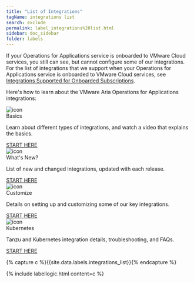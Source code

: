 ```yaml
---
title: "List of Integrations"
tagName: integrations list
search: exclude
permalink: label_integrations%20list.html
sidebar: doc_sidebar
folder: labels
---
```


<p>If your Operations for Applications service is onboarded to VMware Cloud services, you still can see, but cannot configure some of our integrations. For the list of integrations that we support when your Operations for Applications service is onboarded to VMware Cloud services, see <a href="integrations_onboarded_subscriptions.html">Integrations Supported for Onboarded Subscriptions</a>.</p>

<p>Here's how to learn about the VMware Aria Operations for Applications integrations:</p>


<div class="row">
    <div class="col-md-3 col-sm-6 quick-links-panel-wrapper">
        <div class="panel panel-default quick-links-panel-container">
            <div class="panel-body quick-links-panel">
                <img src="/images/basics.png" alt="icon"/>
                <div class="quick-links-panel-title">Basics</div>
                <p>Learn about different types of integrations, and watch a video that explains the basics.</p>
            </div>
            <div class="panel-footer quick-links-panel-footer">
                <a href="integrations.html">START HERE</a>
            </div>
        </div>
    </div>
    <div class="col-md-3 col-sm-6 quick-links-panel-wrapper">
        <div class="panel panel-default quick-links-panel-container">
            <div class="panel-body quick-links-panel">
                <img src="/images/whats_new.png" alt="icon"/>
                <div class="quick-links-panel-title">What's New?</div>
                <p>List of new and changed integrations, updated with each release.</p>
            </div>
            <div class="panel-footer quick-links-panel-footer">
                <a href="integrations_new_changed.html">START HERE</a>
            </div>
        </div>
    </div>
    <div class="col-md-3 col-sm-6 quick-links-panel-wrapper">
        <div class="panel panel-default quick-links-panel-container">
            <div class="panel-body quick-links-panel">
                <img src="/images/customize.png" alt="icon"/>
                <div class="quick-links-panel-title">Customize</div>
                <p>Details on setting up and customizing some of our key integrations.</p>
            </div>
            <div class="panel-footer quick-links-panel-footer">
                <a href="integrations_aws_overview.html">START HERE</a>
            </div>
        </div>
    </div>
    <div class="col-md-3 col-sm-6 quick-links-panel-wrapper">
        <div class="panel panel-default quick-links-panel-container">
            <div class="panel-body quick-links-panel">
                <img src="/images/kubernetes_icon_for_label.png" alt="icon"/>
                <div class="quick-links-panel-title">Kubernetes</div>
                <p>Tanzu and Kubernetes integration details, troubleshooting, and FAQs.</p>
            </div>
            <div class="panel-footer quick-links-panel-footer">
                <a href="kubernetes.html">START HERE</a>
            </div>
        </div>
    </div>
</div>


<!---
<div class="row">
 <div class="col-md-3 col-sm-6">
     <div class="panel panel-default text-center">
         <div class="panel-heading">
             <span class="fa-stack fa-1x">
                   <i class="fa fa-circle fa-stack-2x landing-text-primary"></i>
                   <i class="fa fa-video-camera fa-stack-1x fa-inverse"></i>
             </span>
         </div>
         <div class="panel-body">
             <p><a href="integrations.html" class="btn btn-primary btn-block">Basics</a></p>
             <p>Watch a video, and learn the basics.</p>
         </div>
     </div>
 </div>
 <div class="col-md-3 col-sm-6">
     <div class="panel panel-default text-center">
         <div class="panel-heading">
             <span class="fa-stack fa-1x">
                   <i class="fa fa-circle fa-stack-2x landing-text-primary"></i>
                   <i class="fa fa-rocket fa-stack-1x fa-inverse"></i>
             </span>
         </div>
         <div class="panel-body">
             <p><a href="integrations_new_changed.html" class="btn btn-primary btn-block">What's New?</a></p>
             <p>List of New and changed integrations.</p>
         </div>
     </div>
 </div>
 <div class="col-md-3 col-sm-6">
     <div class="panel panel-default text-center">
         <div class="panel-heading">
             <span class="fa-stack fa-1x">
             <i class="fa fa-circle fa-stack-2x landing-text-primary"></i>
             <i class="fa fa-cloud fa-stack-1x fa-inverse"></i>
             </span>
         </div>
         <div class="panel-body">
             <p><a href="integrations_aws_metrics.html" class="btn btn-primary btn-block">Customize</a></p>
             <p>Customize AWS and PKS integrations.</p>
         </div>
     </div>
 </div>
 <div class="col-md-3 col-sm-6">
     <div class="panel panel-default text-center">
         <div class="panel-heading">
             <span class="fa-stack fa-1x">
             <i class="fa fa-circle fa-stack-2x landing-text-primary"></i>
             <i class="fa fa-code fa-stack-1x fa-inverse"></i>
             </span>
         </div>
         <div class="panel-body">
             <p><a href="kubernetes.html" class="btn btn-primary btn-block">Kubernetes</a></p>
             <p>Tanzu and Kubernetes integrations</p>
         </div>
     </div>
 </div>
</div>
--->


{% capture c %}{{site.data.labels.integrations_list}}{% endcapture %}

{% include labellogic.html content=c %}
